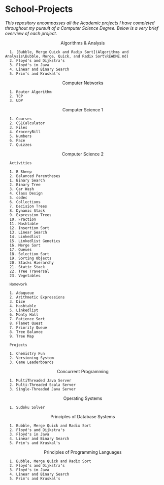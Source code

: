 # School-Projects 
_This repository encompasses all the Academic projects I have completed throughout my pursuit of a Computer Science Degree. Below is a very brief overview of each project._

<center> Algorithms & Analysis</center>

      1. [Bubble, Merge Quick and Radix Sort](Algorithms and Analysis\Bubble, Merge, Quick, and Radix Sort\README.md)
      2. Floyd's and Dijkstra's
      3. Floyd's in Java
      4. Linear and Binary Search
      5. Prim's and Kruskal's

<center>Computer Networks</center>

      1. Router Algorithm 
      2. TCP
      3. UDP
<center>Computer Science 1</center>

      1. Courses 
      2. CS1Calculator
      3. Files
      4. GroceryBill
      5. Numbers
      6. Pace
      7. Quizzes
<center>Computer Science 2</center>

      Activities

      1. B Sheep
      2. Balanced Parentheses
      1. Binary Search
      2. Binary Tree
      3. Car Wash
      4. Class Design
      5. codec
      6. Collections
      7. Decision Trees
      8. Dynamic Stack
      9. Expression Trees
      10. Fraction
      11. Hashtable
      12. Insertion Sort
      13. Linear Search
      14. Linkedlist
      15. Linkedlist Genetics
      16. Merge Sort
      17. Queues
      18. Selection Sort
      19. Sorting Objects
      20. Stacks Hierarchy
      21. Static Stack
      22. Tree Traversal
      23. Vegetables
      
      Homework 
      
      1. Adaqueue
      2. Arithmetic Expressions
      3. Dice
      4. Hashtable
      5. Linkedlist
      6. Monty Hall
      7. Patience Sort
      8. Planet Quest
      7. Priority Queue
      8. Tree Balance
      9. Tree Map

      Projects 

      1. Chemistry Fun
      2. Versioning System
      3. Game Leaderboards

<center>Concurrent Programming</center>

      1. MultiThreaded Java Server
      2. Multi-Threaded Scala Server
      3. Single-Threaded Java Server

<center>Operating Systems</center>

      1. Sudoku Solver

<center>Principles of Database Systems</center>

      1. Bubble, Merge Quick and Radix Sort
      2. Floyd's and Dijkstra's
      3. Floyd's in Java
      4. Linear and Binary Search
      5. Prim's and Kruskal's

<center>Principles of Programming Languages</center>

      1. Bubble, Merge Quick and Radix Sort
      2. Floyd's and Dijkstra's
      3. Floyd's in Java
      4. Linear and Binary Search
      5. Prim's and Kruskal's